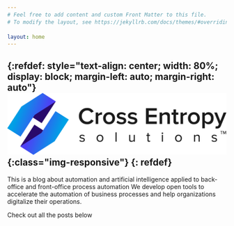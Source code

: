 ```yaml
---
# Feel free to add content and custom Front Matter to this file.
# To modify the layout, see https://jekyllrb.com/docs/themes/#overriding-theme-defaults

layout: home
---
```

{:refdef: style="text-align: center; width: 80%; display: block; margin-left: auto; margin-right: auto"}
![logo](/assets/PNGMODELRGB.png){:class="img-responsive"}
{: refdef}
---

This is a blog about automation and artificial intelligence applied to back-office and front-office process automation
We develop open tools to accelerate the automation of business processes and help organizations digitalize their operations.


Check out all the posts below

